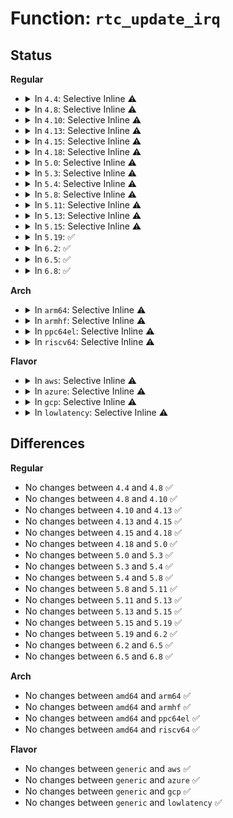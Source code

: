 # Function: <code>rtc_update_irq</code>

## Status
<b>Regular</b>
<ul>
<li>
<details>
<summary>In <code>4.4</code>: Selective Inline ⚠️</summary>

```c
void rtc_update_irq(struct rtc_device *rtc, long unsigned int num, long unsigned int events);
```

**Collision:** Unique Global

**Inline:** Selective

**Transformation:** False

**Instances:**

```
In drivers/rtc/interface.c (ffffffff81674440)
Location: drivers/rtc/interface.c:564
Inline: True
Direct callers:
  - drivers/rtc/rtc-cmos.c:cmos_interrupt
  - drivers/rtc/rtc-cmos.c:cmos_checkintr
  - drivers/rtc/rtc-cmos.c:cmos_resume
```
**Symbols:**

```
ffffffff81674440-ffffffff8167447f: rtc_update_irq (STB_GLOBAL)
```
</details>
</li>
<li>
<details>
<summary>In <code>4.8</code>: Selective Inline ⚠️</summary>

```c
void rtc_update_irq(struct rtc_device *rtc, long unsigned int num, long unsigned int events);
```

**Collision:** Unique Global

**Inline:** Selective

**Transformation:** False

**Instances:**

```
In drivers/rtc/interface.c (ffffffff816d4f10)
Location: drivers/rtc/interface.c:572
Inline: True
Direct callers:
  - drivers/rtc/rtc-cmos.c:cmos_resume
  - drivers/rtc/rtc-cmos.c:cmos_interrupt
  - drivers/rtc/rtc-cmos.c:cmos_checkintr
```
**Symbols:**

```
ffffffff816d4f10-ffffffff816d4f4f: rtc_update_irq (STB_GLOBAL)
```
</details>
</li>
<li>
<details>
<summary>In <code>4.10</code>: Selective Inline ⚠️</summary>

```c
void rtc_update_irq(struct rtc_device *rtc, long unsigned int num, long unsigned int events);
```

**Collision:** Unique Global

**Inline:** Selective

**Transformation:** False

**Instances:**

```
In drivers/rtc/interface.c (ffffffff81704e20)
Location: drivers/rtc/interface.c:572
Inline: True
Direct callers:
  - drivers/rtc/rtc-cmos.c:rtc_handler
  - drivers/rtc/rtc-cmos.c:cmos_resume
  - drivers/rtc/rtc-cmos.c:cmos_resume
  - drivers/rtc/rtc-cmos.c:cmos_interrupt
  - drivers/rtc/rtc-cmos.c:cmos_checkintr
```
**Symbols:**

```
ffffffff81704e20-ffffffff81704e5f: rtc_update_irq (STB_GLOBAL)
```
</details>
</li>
<li>
<details>
<summary>In <code>4.13</code>: Selective Inline ⚠️</summary>

```c
void rtc_update_irq(struct rtc_device *rtc, long unsigned int num, long unsigned int events);
```

**Collision:** Unique Global

**Inline:** Selective

**Transformation:** False

**Instances:**

```
In drivers/rtc/interface.c (ffffffff8171a900)
Location: drivers/rtc/interface.c:579
Inline: True
Direct callers:
  - drivers/rtc/rtc-cmos.c:rtc_handler
  - drivers/rtc/rtc-cmos.c:cmos_resume
  - drivers/rtc/rtc-cmos.c:cmos_resume
  - drivers/rtc/rtc-cmos.c:cmos_interrupt
  - drivers/rtc/rtc-cmos.c:cmos_checkintr
```
**Symbols:**

```
ffffffff8171a900-ffffffff8171a940: rtc_update_irq (STB_GLOBAL)
```
</details>
</li>
<li>
<details>
<summary>In <code>4.15</code>: Selective Inline ⚠️</summary>

```c
void rtc_update_irq(struct rtc_device *rtc, long unsigned int num, long unsigned int events);
```

**Collision:** Unique Global

**Inline:** Selective

**Transformation:** False

**Instances:**

```
In drivers/rtc/interface.c (ffffffff8178bba0)
Location: drivers/rtc/interface.c:579
Inline: True
Direct callers:
  - drivers/rtc/rtc-cmos.c:rtc_handler
  - drivers/rtc/rtc-cmos.c:cmos_resume
  - drivers/rtc/rtc-cmos.c:cmos_resume
  - drivers/rtc/rtc-cmos.c:cmos_interrupt
  - drivers/rtc/rtc-cmos.c:cmos_checkintr
```
**Symbols:**

```
ffffffff8178bba0-ffffffff8178bbe0: rtc_update_irq (STB_GLOBAL)
```
</details>
</li>
<li>
<details>
<summary>In <code>4.18</code>: Selective Inline ⚠️</summary>

```c
void rtc_update_irq(struct rtc_device *rtc, long unsigned int num, long unsigned int events);
```

**Collision:** Unique Global

**Inline:** Selective

**Transformation:** False

**Instances:**

```
In drivers/rtc/interface.c (ffffffff817cd120)
Location: drivers/rtc/interface.c:677
Inline: True
Direct callers:
  - drivers/rtc/rtc-cmos.c:rtc_handler
  - drivers/rtc/rtc-cmos.c:cmos_resume
  - drivers/rtc/rtc-cmos.c:cmos_resume
  - drivers/rtc/rtc-cmos.c:cmos_interrupt
  - drivers/rtc/rtc-cmos.c:cmos_checkintr
```
**Symbols:**

```
ffffffff817cd120-ffffffff817cd15f: rtc_update_irq (STB_GLOBAL)
```
</details>
</li>
<li>
<details>
<summary>In <code>5.0</code>: Selective Inline ⚠️</summary>

```c
void rtc_update_irq(struct rtc_device *rtc, long unsigned int num, long unsigned int events);
```

**Collision:** Unique Global

**Inline:** Selective

**Transformation:** False

**Instances:**

```
In drivers/rtc/interface.c (ffffffff817f4490)
Location: drivers/rtc/interface.c:664
Inline: True
Direct callers:
  - drivers/rtc/rtc-cmos.c:rtc_handler
  - drivers/rtc/rtc-cmos.c:cmos_resume
  - drivers/rtc/rtc-cmos.c:cmos_resume
  - drivers/rtc/rtc-cmos.c:cmos_interrupt
  - drivers/rtc/rtc-cmos.c:cmos_checkintr
```
**Symbols:**

```
ffffffff817f4490-ffffffff817f44cf: rtc_update_irq (STB_GLOBAL)
```
</details>
</li>
<li>
<details>
<summary>In <code>5.3</code>: Selective Inline ⚠️</summary>

```c
void rtc_update_irq(struct rtc_device *rtc, long unsigned int num, long unsigned int events);
```

**Collision:** Unique Global

**Inline:** Selective

**Transformation:** False

**Instances:**

```
In drivers/rtc/interface.c (ffffffff81835160)
Location: drivers/rtc/interface.c:655
Inline: True
Direct callers:
  - drivers/rtc/rtc-cmos.c:rtc_handler
  - drivers/rtc/rtc-cmos.c:cmos_resume
  - drivers/rtc/rtc-cmos.c:cmos_resume
  - drivers/rtc/rtc-cmos.c:cmos_interrupt
  - drivers/rtc/rtc-cmos.c:cmos_checkintr
```
**Symbols:**

```
ffffffff81835160-ffffffff818351a0: rtc_update_irq (STB_GLOBAL)
```
</details>
</li>
<li>
<details>
<summary>In <code>5.4</code>: Selective Inline ⚠️</summary>

```c
void rtc_update_irq(struct rtc_device *rtc, long unsigned int num, long unsigned int events);
```

**Collision:** Unique Global

**Inline:** Selective

**Transformation:** False

**Instances:**

```
In drivers/rtc/interface.c (ffffffff81866930)
Location: drivers/rtc/interface.c:672
Inline: True
Direct callers:
  - drivers/rtc/rtc-cmos.c:rtc_handler
  - drivers/rtc/rtc-cmos.c:cmos_resume
  - drivers/rtc/rtc-cmos.c:cmos_resume
  - drivers/rtc/rtc-cmos.c:cmos_interrupt
  - drivers/rtc/rtc-cmos.c:cmos_checkintr
```
**Symbols:**

```
ffffffff81866930-ffffffff81866970: rtc_update_irq (STB_GLOBAL)
```
</details>
</li>
<li>
<details>
<summary>In <code>5.8</code>: Selective Inline ⚠️</summary>

```c
void rtc_update_irq(struct rtc_device *rtc, long unsigned int num, long unsigned int events);
```

**Collision:** Unique Global

**Inline:** Selective

**Transformation:** False

**Instances:**

```
In drivers/rtc/interface.c (ffffffff81939fc0)
Location: drivers/rtc/interface.c:686
Inline: True
Direct callers:
  - drivers/rtc/rtc-cmos.c:rtc_handler
  - drivers/rtc/rtc-cmos.c:cmos_resume
  - drivers/rtc/rtc-cmos.c:cmos_resume
  - drivers/rtc/rtc-cmos.c:cmos_interrupt
  - drivers/rtc/rtc-cmos.c:cmos_checkintr
```
**Symbols:**

```
ffffffff81939fc0-ffffffff8193a003: rtc_update_irq (STB_GLOBAL)
```
</details>
</li>
<li>
<details>
<summary>In <code>5.11</code>: Selective Inline ⚠️</summary>

```c
void rtc_update_irq(struct rtc_device *rtc, long unsigned int num, long unsigned int events);
```

**Collision:** Unique Global

**Inline:** Selective

**Transformation:** False

**Instances:**

```
In drivers/rtc/interface.c (ffffffff81940400)
Location: drivers/rtc/interface.c:686
Inline: True
Direct callers:
  - drivers/rtc/rtc-cmos.c:rtc_handler
  - drivers/rtc/rtc-cmos.c:cmos_resume
  - drivers/rtc/rtc-cmos.c:cmos_resume
  - drivers/rtc/rtc-cmos.c:cmos_interrupt
  - drivers/rtc/rtc-cmos.c:cmos_checkintr
```
**Symbols:**

```
ffffffff81940400-ffffffff81940443: rtc_update_irq (STB_GLOBAL)
```
</details>
</li>
<li>
<details>
<summary>In <code>5.13</code>: Selective Inline ⚠️</summary>

```c
void rtc_update_irq(struct rtc_device *rtc, long unsigned int num, long unsigned int events);
```

**Collision:** Unique Global

**Inline:** Selective

**Transformation:** False

**Instances:**

```
In drivers/rtc/interface.c (ffffffff81923b80)
Location: drivers/rtc/interface.c:672
Inline: True
Direct callers:
  - drivers/rtc/rtc-cmos.c:rtc_handler
  - drivers/rtc/rtc-cmos.c:cmos_resume
  - drivers/rtc/rtc-cmos.c:cmos_resume
  - drivers/rtc/rtc-cmos.c:cmos_interrupt
  - drivers/rtc/rtc-cmos.c:cmos_checkintr
```
**Symbols:**

```
ffffffff81923b80-ffffffff81923bc3: rtc_update_irq (STB_GLOBAL)
```
</details>
</li>
<li>
<details>
<summary>In <code>5.15</code>: Selective Inline ⚠️</summary>

```c
void rtc_update_irq(struct rtc_device *rtc, long unsigned int num, long unsigned int events);
```

**Collision:** Unique Global

**Inline:** Selective

**Transformation:** False

**Instances:**

```
In drivers/rtc/interface.c (ffffffff819c6bb0)
Location: drivers/rtc/interface.c:672
Inline: True
Direct callers:
  - drivers/rtc/rtc-cmos.c:rtc_handler
  - drivers/rtc/rtc-cmos.c:cmos_resume
  - drivers/rtc/rtc-cmos.c:cmos_resume
  - drivers/rtc/rtc-cmos.c:cmos_interrupt
  - drivers/rtc/rtc-cmos.c:cmos_checkintr
```
**Symbols:**

```
ffffffff819c6bb0-ffffffff819c6bf3: rtc_update_irq (STB_GLOBAL)
```
</details>
</li>
<li>
<details>
<summary>In <code>5.19</code>: ✅</summary>

```c
void rtc_update_irq(struct rtc_device *rtc, long unsigned int num, long unsigned int events);
```

**Collision:** Unique Global

**Inline:** No

**Transformation:** False

**Instances:**

```
In drivers/rtc/interface.c (ffffffff81b27a20)
Location: drivers/rtc/interface.c:683
Inline: False
Direct callers:
  - drivers/rtc/rtc-cmos.c:rtc_handler
  - drivers/rtc/rtc-cmos.c:cmos_resume
  - drivers/rtc/rtc-cmos.c:cmos_resume
  - drivers/rtc/rtc-cmos.c:cmos_interrupt
  - drivers/rtc/rtc-cmos.c:cmos_checkintr
```
**Symbols:**

```
ffffffff81b27a20-ffffffff81b27a7b: rtc_update_irq (STB_GLOBAL)
```
</details>
</li>
<li>
<details>
<summary>In <code>6.2</code>: ✅</summary>

```c
void rtc_update_irq(struct rtc_device *rtc, long unsigned int num, long unsigned int events);
```

**Collision:** Unique Global

**Inline:** No

**Transformation:** False

**Instances:**

```
In drivers/rtc/interface.c (ffffffff81cbb450)
Location: drivers/rtc/interface.c:683
Inline: False
Direct callers:
  - drivers/rtc/rtc-cmos.c:cmos_resume
  - drivers/rtc/rtc-cmos.c:cmos_resume
  - drivers/rtc/rtc-cmos.c:rtc_handler
  - drivers/rtc/rtc-cmos.c:cmos_interrupt
  - drivers/rtc/rtc-cmos.c:cmos_checkintr
```
**Symbols:**

```
ffffffff81cbb450-ffffffff81cbb4ab: rtc_update_irq (STB_GLOBAL)
```
</details>
</li>
<li>
<details>
<summary>In <code>6.5</code>: ✅</summary>

```c
void rtc_update_irq(struct rtc_device *rtc, long unsigned int num, long unsigned int events);
```

**Collision:** Unique Global

**Inline:** No

**Transformation:** False

**Instances:**

```
In drivers/rtc/interface.c (ffffffff81d22d00)
Location: drivers/rtc/interface.c:683
Inline: False
Direct callers:
  - drivers/rtc/rtc-cmos.c:cmos_resume
  - drivers/rtc/rtc-cmos.c:cmos_resume
  - drivers/rtc/rtc-cmos.c:rtc_handler
  - drivers/rtc/rtc-cmos.c:cmos_interrupt
  - drivers/rtc/rtc-cmos.c:cmos_checkintr
```
**Symbols:**

```
ffffffff81d22d00-ffffffff81d22d5b: rtc_update_irq (STB_GLOBAL)
```
</details>
</li>
<li>
<details>
<summary>In <code>6.8</code>: ✅</summary>

```c
void rtc_update_irq(struct rtc_device *rtc, long unsigned int num, long unsigned int events);
```

**Collision:** Unique Global

**Inline:** No

**Transformation:** False

**Instances:**

```
In drivers/rtc/interface.c (ffffffff81dd8a60)
Location: drivers/rtc/interface.c:683
Inline: False
Direct callers:
  - drivers/rtc/rtc-cmos.c:cmos_resume
  - drivers/rtc/rtc-cmos.c:cmos_resume
  - drivers/rtc/rtc-cmos.c:rtc_handler
  - drivers/rtc/rtc-cmos.c:cmos_interrupt
  - drivers/rtc/rtc-cmos.c:cmos_checkintr
```
**Symbols:**

```
ffffffff81dd8a60-ffffffff81dd8abb: rtc_update_irq (STB_GLOBAL)
```
</details>
</li>
</ul>
<b>Arch</b>
<ul>
<li>
<details>
<summary>In <code>arm64</code>: Selective Inline ⚠️</summary>

```c
void rtc_update_irq(struct rtc_device *rtc, long unsigned int num, long unsigned int events);
```

**Collision:** Unique Global

**Inline:** Selective

**Transformation:** False

**Instances:**

```
In drivers/rtc/interface.c (ffff800010aa7bc8)
Location: drivers/rtc/interface.c:672
Inline: True
Direct callers:
  - drivers/rtc/rtc-mv.c:mv_rtc_interrupt
  - drivers/rtc/rtc-sun6i.c:sun6i_rtc_alarmirq
```
**Symbols:**

```
ffff800010aa7bc8-ffff800010aa7c14: rtc_update_irq (STB_GLOBAL)
```
</details>
</li>
<li>
<details>
<summary>In <code>armhf</code>: Selective Inline ⚠️</summary>

```c
void rtc_update_irq(struct rtc_device *rtc, long unsigned int num, long unsigned int events);
```

**Collision:** Unique Global

**Inline:** Selective

**Transformation:** False

**Instances:**

```
In drivers/rtc/interface.c (c0b870bc)
Location: drivers/rtc/interface.c:672
Inline: True
Direct callers:
  - drivers/rtc/rtc-mv.c:mv_rtc_interrupt
  - drivers/rtc/rtc-omap.c:rtc_irq
  - drivers/rtc/rtc-s3c.c:s3c6410_rtc_irq
  - drivers/rtc/rtc-s3c.c:s3c24xx_rtc_irq
  - drivers/rtc/rtc-twl.c:twl_rtc_interrupt
```
**Symbols:**

```
c0b870bc-c0b87104: rtc_update_irq (STB_GLOBAL)
```
</details>
</li>
<li>
<details>
<summary>In <code>ppc64el</code>: Selective Inline ⚠️</summary>

```c
void rtc_update_irq(struct rtc_device *rtc, long unsigned int num, long unsigned int events);
```

**Collision:** Unique Global

**Inline:** Selective

**Transformation:** False

**Instances:**

```
In drivers/rtc/interface.c (c000000000b89e30)
Location: drivers/rtc/interface.c:672
Inline: True
```
**Symbols:**

```
c000000000b89e30-c000000000b89ea0: rtc_update_irq (STB_GLOBAL)
```
</details>
</li>
<li>
<details>
<summary>In <code>riscv64</code>: Selective Inline ⚠️</summary>

```c
void rtc_update_irq(struct rtc_device *rtc, long unsigned int num, long unsigned int events);
```

**Collision:** Unique Global

**Inline:** Selective

**Transformation:** False

**Instances:**

```
In drivers/rtc/interface.c (ffffffe0006b3df4)
Location: drivers/rtc/interface.c:672
Inline: True
```
**Symbols:**

```
ffffffe0006b3df4-ffffffe0006b3e32: rtc_update_irq (STB_GLOBAL)
```
</details>
</li>
</ul>
<b>Flavor</b>
<ul>
<li>
<details>
<summary>In <code>aws</code>: Selective Inline ⚠️</summary>

```c
void rtc_update_irq(struct rtc_device *rtc, long unsigned int num, long unsigned int events);
```

**Collision:** Unique Global

**Inline:** Selective

**Transformation:** False

**Instances:**

```
In drivers/rtc/interface.c (ffffffff818195e0)
Location: drivers/rtc/interface.c:672
Inline: True
Direct callers:
  - drivers/rtc/rtc-cmos.c:rtc_handler
  - drivers/rtc/rtc-cmos.c:cmos_resume
  - drivers/rtc/rtc-cmos.c:cmos_resume
  - drivers/rtc/rtc-cmos.c:cmos_interrupt
  - drivers/rtc/rtc-cmos.c:cmos_checkintr
```
**Symbols:**

```
ffffffff818195e0-ffffffff81819620: rtc_update_irq (STB_GLOBAL)
```
</details>
</li>
<li>
<details>
<summary>In <code>azure</code>: Selective Inline ⚠️</summary>

```c
void rtc_update_irq(struct rtc_device *rtc, long unsigned int num, long unsigned int events);
```

**Collision:** Unique Global

**Inline:** Selective

**Transformation:** False

**Instances:**

```
In drivers/rtc/interface.c (ffffffff817e0cd0)
Location: drivers/rtc/interface.c:672
Inline: True
Direct callers:
  - drivers/rtc/rtc-cmos.c:rtc_handler
  - drivers/rtc/rtc-cmos.c:cmos_resume
  - drivers/rtc/rtc-cmos.c:cmos_resume
  - drivers/rtc/rtc-cmos.c:cmos_interrupt
  - drivers/rtc/rtc-cmos.c:cmos_checkintr
```
**Symbols:**

```
ffffffff817e0cd0-ffffffff817e0d10: rtc_update_irq (STB_GLOBAL)
```
</details>
</li>
<li>
<details>
<summary>In <code>gcp</code>: Selective Inline ⚠️</summary>

```c
void rtc_update_irq(struct rtc_device *rtc, long unsigned int num, long unsigned int events);
```

**Collision:** Unique Global

**Inline:** Selective

**Transformation:** False

**Instances:**

```
In drivers/rtc/interface.c (ffffffff8185aac0)
Location: drivers/rtc/interface.c:672
Inline: True
Direct callers:
  - drivers/rtc/rtc-cmos.c:rtc_handler
  - drivers/rtc/rtc-cmos.c:cmos_resume
  - drivers/rtc/rtc-cmos.c:cmos_resume
  - drivers/rtc/rtc-cmos.c:cmos_interrupt
  - drivers/rtc/rtc-cmos.c:cmos_checkintr
```
**Symbols:**

```
ffffffff8185aac0-ffffffff8185ab00: rtc_update_irq (STB_GLOBAL)
```
</details>
</li>
<li>
<details>
<summary>In <code>lowlatency</code>: Selective Inline ⚠️</summary>

```c
void rtc_update_irq(struct rtc_device *rtc, long unsigned int num, long unsigned int events);
```

**Collision:** Unique Global

**Inline:** Selective

**Transformation:** False

**Instances:**

```
In drivers/rtc/interface.c (ffffffff81875bf0)
Location: drivers/rtc/interface.c:672
Inline: True
Direct callers:
  - drivers/rtc/rtc-cmos.c:rtc_handler
  - drivers/rtc/rtc-cmos.c:cmos_resume
  - drivers/rtc/rtc-cmos.c:cmos_resume
  - drivers/rtc/rtc-cmos.c:cmos_interrupt
  - drivers/rtc/rtc-cmos.c:cmos_checkintr
```
**Symbols:**

```
ffffffff81875bf0-ffffffff81875c30: rtc_update_irq (STB_GLOBAL)
```
</details>
</li>
</ul>

## Differences
<b>Regular</b>
<ul>
<li>
No changes between <code>4.4</code> and <code>4.8</code> ✅
</li>
<li>
No changes between <code>4.8</code> and <code>4.10</code> ✅
</li>
<li>
No changes between <code>4.10</code> and <code>4.13</code> ✅
</li>
<li>
No changes between <code>4.13</code> and <code>4.15</code> ✅
</li>
<li>
No changes between <code>4.15</code> and <code>4.18</code> ✅
</li>
<li>
No changes between <code>4.18</code> and <code>5.0</code> ✅
</li>
<li>
No changes between <code>5.0</code> and <code>5.3</code> ✅
</li>
<li>
No changes between <code>5.3</code> and <code>5.4</code> ✅
</li>
<li>
No changes between <code>5.4</code> and <code>5.8</code> ✅
</li>
<li>
No changes between <code>5.8</code> and <code>5.11</code> ✅
</li>
<li>
No changes between <code>5.11</code> and <code>5.13</code> ✅
</li>
<li>
No changes between <code>5.13</code> and <code>5.15</code> ✅
</li>
<li>
No changes between <code>5.15</code> and <code>5.19</code> ✅
</li>
<li>
No changes between <code>5.19</code> and <code>6.2</code> ✅
</li>
<li>
No changes between <code>6.2</code> and <code>6.5</code> ✅
</li>
<li>
No changes between <code>6.5</code> and <code>6.8</code> ✅
</li>
</ul>
<b>Arch</b>
<ul>
<li>
No changes between <code>amd64</code> and <code>arm64</code> ✅
</li>
<li>
No changes between <code>amd64</code> and <code>armhf</code> ✅
</li>
<li>
No changes between <code>amd64</code> and <code>ppc64el</code> ✅
</li>
<li>
No changes between <code>amd64</code> and <code>riscv64</code> ✅
</li>
</ul>
<b>Flavor</b>
<ul>
<li>
No changes between <code>generic</code> and <code>aws</code> ✅
</li>
<li>
No changes between <code>generic</code> and <code>azure</code> ✅
</li>
<li>
No changes between <code>generic</code> and <code>gcp</code> ✅
</li>
<li>
No changes between <code>generic</code> and <code>lowlatency</code> ✅
</li>
</ul>
